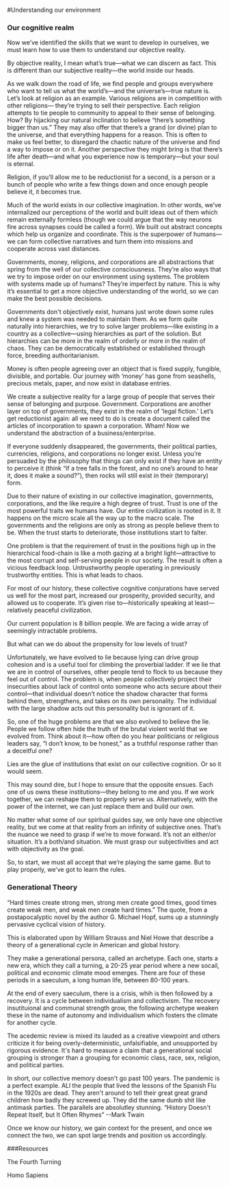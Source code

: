 ﻿
#Understanding our environment

### Our cognitive realm

Now we’ve identified the skills that we want to develop in ourselves, we must learn how to use them to understand our objective reality.

By objective reality, I mean what’s true—what we can discern as fact. This is different than our subjective reality—the world inside our heads.

As we walk down the road of life, we find people and groups everywhere who want to tell us what the world’s—and the universe’s—true nature is. Let’s look at religion as an example. Various religions are in competition with other religions— they’re trying to sell their perspective. Each religion attempts to tie people to community to appeal to their sense of belonging. How? By hijacking our natural inclination to believe “there’s something bigger than us.” They may also offer that there’s a grand (or divine) plan to the universe, and that everything happens for a reason. This is often to make us feel better, to disregard the chaotic nature of the universe and find a way to impose or on it. Another perspective they might bring is that there’s life after death—and what you experience now is temporary—but your soul is eternal.

Religion, if you’ll allow me to be reductionist for a second, is a person or a bunch of people who write a few things down and once enough people believe it, it becomes true. 

Much of the world exists in our collective imagination. In other words, we’ve internalized our perceptions of the world and built ideas out of them which remain externally formless (though we could argue that the way neurons fire across synapses could be called a form). We built out abstract concepts which help us organize and coordinate. This is the superpower of humans—we can form collective narratives and turn them into missions and cooperate across vast distances.

Governments, money, religions, and corporations are all abstractions that spring from the well of our collective consciousness. They’re also ways that we try to impose order on our environment using systems. The problem with systems made up of humans? They’re imperfect by nature. This is why it’s essential to get a more objective understanding of the world, so we can make the best possible decisions.

Governments don't objectively exist, humans just wrote down some rules and knew a system was needed to maintain them. As we form quite naturally into hierarchies, we try to solve larger problems—like existing in a country as a collective—using hierarchies as part of the solution. But hierarchies can be more in the realm of orderly or more in the realm of chaos. They can be democratically established or established through force, breeding authoritarianism. 

Money is often people agreeing over an object that is fixed supply, fungible, divisible, and portable. Our journey with ‘money’ has gone from seashells, precious metals, paper, and now exist in database entries. 

We create a subjective reality for a large group of people that serves their sense of belonging and purpose. Government. Corporations are another layer on top of governments, they exist in the realm of 'legal fiction.' Let’s get reductionist again: all we need to do is create a document called the articles of incorporation to spawn a corporation. Wham! Now we understand the abstraction of a business/enterprise. 

If everyone suddenly disappeared, the governments, their political parties, currencies, religions, and corporations no longer exist. Unless you’re persuaded by the philosophy that things can only exist if they have an entity to perceive it (think “if a tree falls in the forest, and no one’s around to hear it, does it make a sound?”), then rocks will still exist in their (temporary) form. 


Due to their nature of existing in our collective imagination, governments, corporations, and the like require a high degree of trust. Trust is one of the most powerful traits we humans have. Our entire civilization is rooted in it. It happens on the micro scale all the way up to the macro scale. The governments and the religions are only as strong as people believe them to be. When the trust starts to deteriorate, those institutions start to falter. 

One problem is that the requirement of trust in the positions high up in the hierarchical food-chain is like a moth gazing at a bright light—attractive to the most corrupt and self-serving people in our society. The result is often a vicious feedback loop. Untrustworthy people operating in previously trustworthy entities. This is what leads to chaos. 

For most of our history, these collective cognitive conjurations have served us well for the most part, increased our prosperity, provided
security, and allowed us to cooperate. It’s given rise to—historically speaking at least—relatively peaceful civilization. 

Our current population is 8 billion people. We are facing a wide array of seemingly intractable problems.

But what can we do about the propensity for low levels of trust?

Unfortunately, we have evolved to lie because lying can drive group cohesion and is a useful tool for climbing the proverbial ladder. If we lie that we are in control of ourselves, other people tend to flock to us because they feel out of control. The problem is, when people collectively project their insecurities about lack of control onto someone who acts secure about their control—that individual doesn’t notice the shadow character that forms behind them, strengthens, and takes on its own personality. The individual with the large shadow acts out this personality but is ignorant of it. 

So, one of the huge problems are that we also evolved to believe the lie. People we follow often hide the truth of the brutal violent world that we evolved from. Think about it—how often do you hear politicians or religious leaders say, “I don’t know, to be honest,” as a truthful response rather than a deceitful one?

Lies are the glue of institutions that exist on our collective cognition. Or so it would seem.

This may sound dire, but I hope to ensure that the opposite ensues. Each one of us owns these institutions—they belong to me and you. If we work together, we can reshape them to properly serve us. Alternatively, with the power of the internet, we can just replace them and build our own.

No matter what some of our spiritual guides say, we only have one objective reality, but we come at that reality from an infinity of subjective ones. That’s the nuance we need to grasp if we’re to move forward. It’s not an either/or situation. It’s a both/and situation. We must grasp our subjectivities and act with objectivity as the goal. 

So, to start, we must all accept that we’re playing the same game. But to play properly, we’ve got to learn the rules.
 
### Generational Theory

“Hard times create strong men, strong men create good times, 
good times create weak men, and weak men create hard times.” 
The quote, from a postapocalyptic novel by the author G. Michael Hopf, 
sums up a stunningly pervasive cyclical vision of history.

This is elaborated upon by William Strauss and Niel Howe that describe a theory
of a generational cycle in American and global history.

They make a generational persona, called an archetype. Each one, starts a new era, which they 
call a turning, a 20-25 year period where a new socail, political and economic climate mood
emerges. There are four of these periods in a saeculum, a long human life, between 80-100 years.

At the end of every saeculum, there is a crisis, whih is then followed by a recovery.
It is a cycle between individualism and collectivism. The recovery insutituional and communal 
strength grow, the following archetype weaken these in the name of autonomy and
individualism which fosters the climate for another cycle.

The acedemic review is mixed its lauded as a creative viewpoint and others criticize it for being overly-deterministic, 
unfalsifiable, and unsupported by rigorous evidence. It's hard to measure a claim that
a generational social grouping is stronger than a grouping for economic class, race, sex, religion, and political parties.

In short, our collective memory doesn't go past 100 years. The pandemic is a perfect example. ALl the people that lived the lessons
of the Spanish Flu in the 1920s are dead. They aren't around to tell their great great grand children how badly they screwed up.
They did the same dumb shit like antimask parties.
The parallels are absolutley stunning. “History Doesn't Repeat Itself, but It Often Rhymes” --Mark Twain

Once we know our history, we gain context for the present, and once we connect the two, we can spot large trends and position us accordingly.


###Resources

The Fourth Turning

Homo Sapiens




